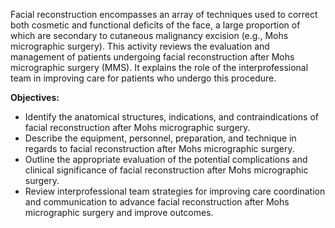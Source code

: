 Facial reconstruction encompasses an array of techniques used to correct both cosmetic and functional deficits of the face, a large proportion of which are secondary to cutaneous malignancy excision (e.g., Mohs micrographic surgery). This activity reviews the evaluation and management of patients undergoing facial reconstruction after Mohs micrographic surgery (MMS). It explains the role of the interprofessional team in improving care for patients who undergo this procedure.

**Objectives:**
- Identify the anatomical structures, indications, and contraindications of facial reconstruction after Mohs micrographic surgery.
- Describe the equipment, personnel, preparation, and technique in regards to facial reconstruction after Mohs micrographic surgery.
- Outline the appropriate evaluation of the potential complications and clinical significance of facial reconstruction after Mohs micrographic surgery.
- Review interprofessional team strategies for improving care coordination and communication to advance facial reconstruction after Mohs micrographic surgery and improve outcomes.